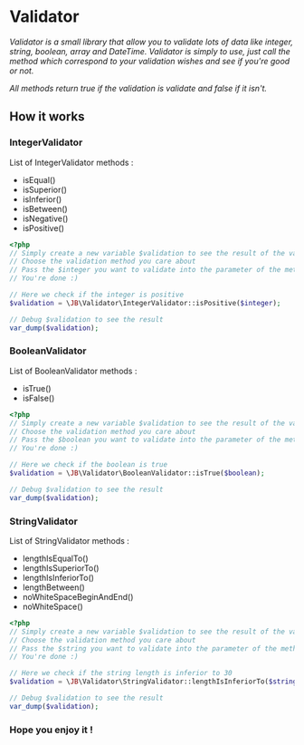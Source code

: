 # Validator

*Validator is a small library that allow you to validate lots of data like integer, string, boolean, array and DateTime.
Validator is simply to use, just call the method which correspond to your validation wishes and see if you're good or not.*

*All methods return true if the validation is validate and false if it isn't.*

## How it works

### IntegerValidator

List of IntegerValidator methods :
  - isEqual()
  - isSuperior()
  - isInferior()
  - isBetween()
  - isNegative()
  - isPositive()

```php
<?php
// Simply create a new variable $validation to see the result of the validation
// Choose the validation method you care about
// Pass the $integer you want to validate into the parameter of the method
// You're done :)

// Here we check if the integer is positive
$validation = \JB\Validator\IntegerValidator::isPositive($integer);

// Debug $validation to see the result
var_dump($validation);

```

### BooleanValidator

List of BooleanValidator methods :
  - isTrue()
  - isFalse()

```php
<?php
// Simply create a new variable $validation to see the result of the validation
// Choose the validation method you care about
// Pass the $boolean you want to validate into the parameter of the method
// You're done :)

// Here we check if the boolean is true
$validation = \JB\Validator\BooleanValidator::isTrue($boolean);

// Debug $validation to see the result
var_dump($validation);

```

### StringValidator

List of StringValidator methods :
  - lengthIsEqualTo()
  - lengthIsSuperiorTo()
  - lengthIsInferiorTo()
  - lengthBetween()
  - noWhiteSpaceBeginAndEnd()
  - noWhiteSpace()

```php
<?php
// Simply create a new variable $validation to see the result of the validation
// Choose the validation method you care about
// Pass the $string you want to validate into the parameter of the method
// You're done :)

// Here we check if the string length is inferior to 30
$validation = \JB\Validator\StringValidator::lengthIsInferiorTo($string, 30);

// Debug $validation to see the result
var_dump($validation);

```

### Hope you enjoy it !
